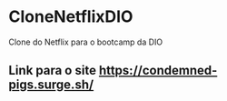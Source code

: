 # CloneNetflixDIO
Clone do Netflix para o bootcamp da DIO

## Link para o site https://condemned-pigs.surge.sh/
